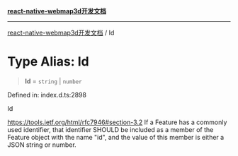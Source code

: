 [**react-native-webmap3d开发文档**](../README.md)

***

[react-native-webmap3d开发文档](../globals.md) / Id

# Type Alias: Id

> **Id** = `string` \| `number`

Defined in: index.d.ts:2898

Id

https://tools.ietf.org/html/rfc7946#section-3.2
If a Feature has a commonly used identifier, that identifier SHOULD be included as a member of
the Feature object with the name "id", and the value of this member is either a JSON string or number.
